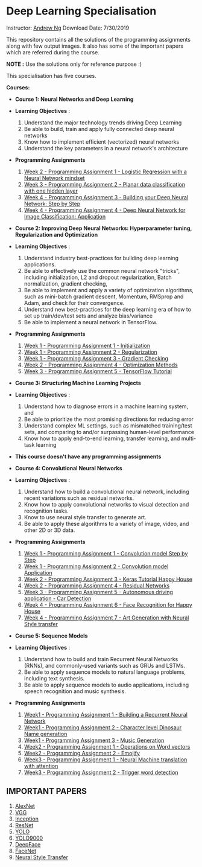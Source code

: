 # Deep Learning Specialisation
Instructor: [Andrew Ng](http://www.andrewng.org/)
Download Date:  7/30/2019

This repository contains all the solutions of the programming assignments along with few output images. It also has some of the important papers which are referred during the course. 

**NOTE :** Use the solutions only for reference purpose :)

This specialisation has five courses. 

**Courses:**
- **Course 1: Neural Networks and Deep Learning**
- **Learning Objectives** :
   1. Understand the major technology trends driving Deep Learning
   2. Be able to build, train and apply fully connected deep neural networks
   3. Know how to implement efficient (vectorized) neural networks 
   4. Understand the key parameters in a neural network's architecture
- **Programming Assignments**

  1. [Week 2 - Programming Assignment 1 - Logistic Regression with a Neural Network mindset](https://github.com/Gurupradeep/deeplearning.ai-Assignments/blob/master/Neural-networks-Deep-learning/Week2/Logistic%2BRegression%2Bwith%2Ba%2BNeural%2BNetwork%2Bmindset%2Bv4.ipynb)
  2. [Week 3 - Programming Assignment 2 - Planar data classification with one hidden layer](https://github.com/Gurupradeep/deeplearning.ai-Assignments/blob/master/Neural-networks-Deep-learning/Week3/Planar%2Bdata%2Bclassification%2Bwith%2Bone%2Bhidden%2Blayer%2Bv4.ipynb)
  3. [Week 4 - Programming Assignment 3 - Building your Deep Neural Network: Step by Step](https://github.com/Gurupradeep/deeplearning.ai-Assignments/blob/master/Neural-networks-Deep-learning/Week4/Building%2Byour%2BDeep%2BNeural%2BNetwork%2B-%2BStep%2Bby%2BStep%2Bv5.ipynb)
  4. [Week 4 - Programming Assignment 4 - Deep Neural Network for Image Classification: Application](https://github.com/Gurupradeep/deeplearning.ai-Assignments/blob/master/Neural-networks-Deep-learning/Week4/Deep%2BNeural%2BNetwork%2B-%2BApplication%2Bv3.ipynb)




- **Course 2: Improving Deep Neural Networks: Hyperparameter tuning, Regularization and Optimization**
- **Learning Objectives** :
   1. Understand industry best-practices for building deep learning applications. 
   2. Be able to effectively use the common neural network "tricks", including initialization, L2 and dropout regularization, Batch           normalization, gradient checking, 
   3. Be able to implement and apply a variety of optimization algorithms, such as mini-batch gradient descent, Momentum, RMSprop and         Adam, and check for their convergence. 
   4. Understand new best-practices for the deep learning era of how to set up train/dev/test sets and analyze bias/variance
   5. Be able to implement a neural network in TensorFlow. 
   
- **Programming Assignments**
  1. [Week 1 - Programming Assignment 1 - Initialization](https://github.com/Gurupradeep/deeplearning.ai-Assignments/blob/master/Improving%20Deep%20Neural%20Networks/Week1/Initialization.ipynb)
  2. [Week 1 - Programming Assignment 2 - Regularization](https://github.com/Gurupradeep/deeplearning.ai-Assignments/blob/master/Improving%20Deep%20Neural%20Networks/Week1/Regularization.ipynb)
  3. [Week 1 - Programming Assignment 3 - Gradient Checking](https://github.com/Gurupradeep/deeplearning.ai-Assignments/blob/master/Improving%20Deep%20Neural%20Networks/Week1/Gradient%2BChecking%2Bv1.ipynb)
  4. [Week 2 - Programming Assignment 4 - Optimization Methods](https://github.com/Gurupradeep/deeplearning.ai-Assignments/blob/master/Improving%20Deep%20Neural%20Networks/Week2/Optimization%2Bmethods.ipynb)
  5. [Week 3 - Programming Assignment 5 - TensorFlow Tutorial](https://github.com/Gurupradeep/deeplearning.ai-Assignments/blob/master/Improving%20Deep%20Neural%20Networks/Week3/Tensorflow%2BTutorial.ipynb)
  
- **Course 3: Structuring Machine Learning Projects**
- **Learning Objectives** :
   1. Understand how to diagnose errors in a machine learning system, and 
   2. Be able to prioritize the most promising directions for reducing error  
   3. Understand complex ML settings, such as mismatched training/test sets, and comparing to and/or surpassing human-level performance
   4. Know how to apply end-to-end learning, transfer learning, and multi-task learning
   
- **This course doesn't have any programming assignments**

- **Course 4: Convolutional Neural Networks**
- **Learning Objectives** :
   1. Understand how to build a convolutional neural network, including recent variations such as residual networks.
   2. Know how to apply convolutional networks to visual detection and recognition tasks.
   3. Know to use neural style transfer to generate art.
   4. Be able to apply these algorithms to a variety of image, video, and other 2D or 3D data.
- **Programming Assignments**
  1. [Week 1 - Programming Assignment 1 - Convolution model Step by Step](https://github.com/Gurupradeep/deeplearning.ai-Assignments/blob/master/Convolutional_Neural_Networks/Week1/Convolution%2Bmodel%2B-%2BStep%2Bby%2BStep%2B-%2Bv2.ipynb)
  2. [Week 1 - Programming Assignment 2 - Convolution model Application](https://github.com/Gurupradeep/deeplearning.ai-Assignments/blob/master/Convolutional_Neural_Networks/Week1/Convolution%2Bmodel%2B-%2BApplication%2B-%2Bv1.ipynb)
  3. [Week 2 - Programming Assignment 3 - Keras Tutorial Happy House](https://github.com/Gurupradeep/deeplearning.ai-Assignments/blob/master/Convolutional_Neural_Networks/Week2/Keras%2B-%2BTutorial%2B-%2BHappy%2BHouse%2Bv2.ipynb)
  4. [Week 2 - Programming Assignment 4 - Residual Networks](https://github.com/Gurupradeep/deeplearning.ai-Assignments/blob/master/Convolutional_Neural_Networks/Week2/Residual%2BNetworks%2B-%2Bv2.ipynb)
  5. [Week 3 - Programming Assignment 5 - Autonomous driving application - Car Detection](https://github.com/Gurupradeep/deeplearning.ai-Assignments/blob/master/Convolutional_Neural_Networks/Week3/Autonomous%2Bdriving%2Bapplication%2B-%2BCar%2Bdetection%2B-%2Bv1.ipynb)
  6. [Week 4 - Programming Assignment 6 - Face Recognition for Happy House](https://github.com/Gurupradeep/deeplearning.ai-Assignments/blob/master/Convolutional_Neural_Networks/Week4/Face%2BRecognition%2Bfor%2Bthe%2BHappy%2BHouse%2B-%2Bv3.ipynb)
  7. [Week 4 - Programming Assignment 7 - Art Generation with Neural Style transfer](https://github.com/Gurupradeep/deeplearning.ai-Assignments/blob/master/Convolutional_Neural_Networks/Week4/Art%2BGeneration%2Bwith%2BNeural%2BStyle%2BTransfer%2B-%2Bv2.ipynb)
 
- **Course 5: Sequence Models**
- **Learning Objectives** :
   1. Understand how to build and train Recurrent Neural Networks (RNNs), and commonly-used variants such as GRUs and LSTMs.
   2. Be able to apply sequence models to natural language problems, including text synthesis. 
   3. Be able to apply sequence models to audio applications, including speech recognition and music synthesis.
- **Programming Assignments**
   1. [Week1 - Programming Assignment 1 - Building a Recurrent Neural Network](https://github.com/Gurupradeep/deeplearning.ai-Assignments/blob/master/Sequence%20Models/Week1/Building%2Ba%2BRecurrent%2BNeural%2BNetwork%2B-%2BStep%2Bby%2BStep%2B-%2Bv3.ipynb)
   2. [Week1 - Programming Assignment 2 - Character level Dinosaur Name generation](https://github.com/Gurupradeep/deeplearning.ai-Assignments/blob/master/Sequence%20Models/Week1/Dinosaurus%2BIsland%2B--%2BCharacter%2Blevel%2Blanguage%2Bmodel%2Bfinal%2B-%2Bv3.ipynb)
   3. [Week1 - Programming Assignment 3 - Music Generation](https://github.com/Gurupradeep/deeplearning.ai-Assignments/tree/master/Sequence%20Models/Week1/Music%20Generation)
   4. [Week2 - Programming Assignment 1 - Operations on Word vectors](https://github.com/Gurupradeep/deeplearning.ai-Assignments/blob/master/Sequence%20Models/Week2/Operations%2Bon%2Bword%2Bvectors%2B-%2Bv2.ipynb)
   5. [Week2 - Programming Assignment 2 - Emojify](https://github.com/Gurupradeep/deeplearning.ai-Assignments/blob/master/Sequence%20Models/Week2/Emojify%2B-%2Bv2.ipynb)
   6. [Week3 - Programming Assignment 1 - Neural Machine translation with attention](https://github.com/Gurupradeep/deeplearning.ai-Assignments/blob/master/Sequence%20Models/Week3/Neural%2Bmachine%2Btranslation%2Bwith%2Battention%2B-%2Bv3.ipynb)
   7. [Week3 - Programming Assignment 2 - Trigger word detection](https://github.com/Gurupradeep/deeplearning.ai-Assignments/blob/master/Sequence%20Models/Week3/Trigger%2Bword%2Bdetection%2B-%2Bv1.ipynb)
   
 ## IMPORTANT PAPERS
 
 1. [AlexNet](https://github.com/Gurupradeep/deeplearning.ai-Assignments/blob/master/Papers/AlexNet.pdf)
 2. [VGG](https://github.com/Gurupradeep/deeplearning.ai-Assignments/blob/master/Papers/VGG.pdf)
 3. [Inception](https://github.com/Gurupradeep/deeplearning.ai-Assignments/blob/master/Papers/Inception.pdf)
 4. [ResNet](https://github.com/Gurupradeep/deeplearning.ai-Assignments/blob/master/Papers/ResNet.pdf)
 5. [YOLO](https://github.com/Gurupradeep/deeplearning.ai-Assignments/blob/master/Papers/YOLO.pdf)
 6. [YOLO9000](https://github.com/Gurupradeep/deeplearning.ai-Assignments/blob/master/Papers/YOLO9000.pdf)
 7. [DeepFace](https://github.com/Gurupradeep/deeplearning.ai-Assignments/blob/master/Papers/DeepFace.pdf)
 8. [FaceNet](https://github.com/Gurupradeep/deeplearning.ai-Assignments/blob/master/Papers/FaceNet.pdf)
 9. [Neural Style Transfer](https://github.com/Gurupradeep/deeplearning.ai-Assignments/blob/master/Papers/Neural_style_transfer.pdf)
  
